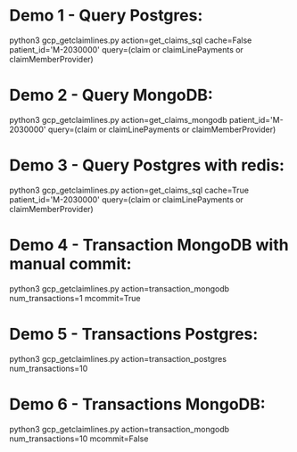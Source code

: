 # Demo 1 - Query Postgres: 
python3 gcp_getclaimlines.py action=get_claims_sql cache=False patient_id='M-2030000' query=(claim or claimLinePayments or  claimMemberProvider)
# Demo 2 - Query MongoDB: 
python3 gcp_getclaimlines.py action=get_claims_mongodb patient_id='M-2030000' query=(claim or claimLinePayments or  claimMemberProvider)
# Demo 3 - Query Postgres with redis:
python3 gcp_getclaimlines.py action=get_claims_sql cache=True patient_id='M-2030000' query=(claim or claimLinePayments or  claimMemberProvider)
# Demo 4 - Transaction MongoDB with manual commit: 
python3 gcp_getclaimlines.py action=transaction_mongodb num_transactions=1 mcommit=True
# Demo 5 - Transactions Postgres:  
python3 gcp_getclaimlines.py action=transaction_postgres num_transactions=10
# Demo 6 - Transactions MongoDB:  
python3 gcp_getclaimlines.py action=transaction_mongodb num_transactions=10 mcommit=False
